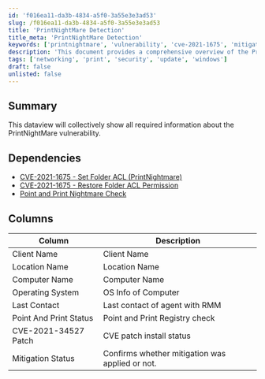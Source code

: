 ```yaml
---
id: 'f016ea11-da3b-4834-a5f0-3a55e3e3ad53'
slug: /f016ea11-da3b-4834-a5f0-3a55e3e3ad53
title: 'PrintNightMare Detection'
title_meta: 'PrintNightMare Detection'
keywords: ['printnightmare', 'vulnerability', 'cve-2021-1675', 'mitigation', 'status']
description: 'This document provides a comprehensive overview of the PrintNightMare vulnerability, detailing its dependencies, relevant CVEs, and a dataview that summarizes key information about affected clients and systems.'
tags: ['networking', 'print', 'security', 'update', 'windows']
draft: false
unlisted: false
---
```


## Summary

This dataview will collectively show all required information about the PrintNightMare vulnerability.

## Dependencies

- [CVE-2021-1675 - Set Folder ACL (PrintNightmare)](/docs/158a1816-be64-428f-b5fa-f0c6b8b6c1fb)
- [CVE-2021-1675 - Restore Folder ACL Permission](/docs/cb79f759-a6a8-41ca-bb55-619cb48d635f)
- [Point and Print Nightmare Check](/docs/d65da81c-76ee-429a-a007-9ef788f2ee51)

## Columns

| Column                     | Description                             |
|---------------------------|-----------------------------------------|
| Client Name               | Client Name                             |
| Location Name             | Location Name                           |
| Computer Name             | Computer Name                           |
| Operating System          | OS Info of Computer                    |
| Last Contact              | Last contact of agent with RMM         |
| Point And Print Status    | Point and Print Registry check         |
| CVE-2021-34527 Patch      | CVE patch install status               |
| Mitigation Status         | Confirms whether mitigation was applied or not. |

